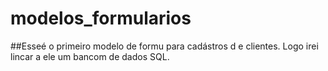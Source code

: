 # modelos_formularios

##Esseé o primeiro modelo de formu para cadástros d e clientes. Logo irei lincar a ele um bancom de dados SQL.
